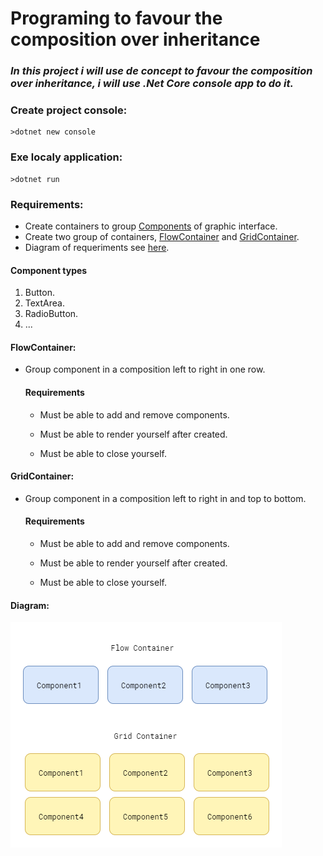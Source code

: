 # Programing to favour the composition over inheritance

### _In this project i will use de concept to favour the composition over inheritance, i will use .Net Core console app to do it._

### **Create project console:**

```
>dotnet new console
```

### **Exe localy application:**

```
>dotnet run
```

### **Requirements:**
* Create containers to group [Components](#Component-types) of graphic interface.
* Create two group of containers, [FlowContainer](#FlowContainer) and [GridContainer](#GridContainer).
* Diagram of requeriments see [here](#Diagram).

#### Component types
1. Button.
2. TextArea.
3. RadioButton.
4. ...

#### FlowContainer:
* Group component in a composition left to right in one row.

    #### Requirements

    * Must be able to add and remove components.

    * Must be able to render yourself after created.

    * Must be able to close yourself.

#### GridContainer:

* Group component in a composition left to right in and top to bottom.

    #### Requirements

    * Must be able to add and remove components.

    * Must be able to render yourself after created.

    * Must be able to close yourself.

#### Diagram:
 ![](assets/Diagram.png)


